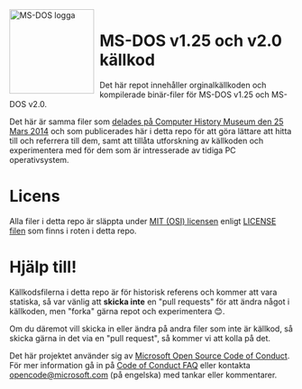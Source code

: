<img width="150" height="150" align="left" style="float: left; margin: 0 10px 0 0;" alt="MS-DOS logga" src="https://github.com/Microsoft/MS-DOS/blob/master/msdos-logo.png">

# MS-DOS v1.25 och v2.0 källkod
Det här repot innehåller orginalkällkoden och kompilerade binär-filer för MS-DOS v1.25 och MS-DOS v2.0.

Det här är samma filer som [delades på Computer History Museum den 25 Mars 2014]( http://www.computerhistory.org/atchm/microsoft-ms-dos-early-source-code/) och som publicerades här i detta repo för att göra lättare att hitta till och referrera till dem, samt att tillåta utforskning av källkoden och experimentera med för dem som är intresserade av tidiga PC operativsystem.

# Licens
Alla filer i detta repo är släppta under [MIT (OSI) licensen]( https://en.wikipedia.org/wiki/MIT_License) enligt [LICENSE filen](https://github.com/Microsoft/MS-DOS/blob/master/LICENSE.md) som finns i roten i detta repo.

# Hjälp till!
Källkodsfilerna i detta repo är för historisk referens och kommer att vara statiska, så var vänlig att **skicka inte** en "pull requests" för att ändra något i källkoden, men "forka" gärna repot och experimentera 😊.

Om du däremot vill skicka in eller ändra på andra filer som inte är källkod, så skicka gärna in det via en "pull request", så kommer vi att kolla på det.

Det här projektet använder sig av [Microsoft Open Source Code of Conduct](https://opensource.microsoft.com/codeofconduct/). För mer information gå in på [Code of Conduct FAQ](https://opensource.microsoft.com/codeofconduct/faq/) eller kontakta [opencode@microsoft.com](mailto:opencode@microsoft.com) (på engelska) med tankar eller kommentarer.
